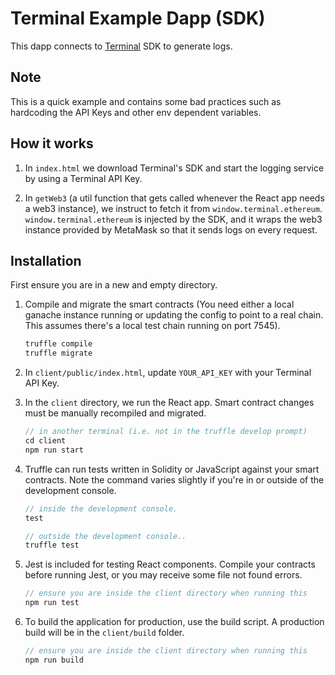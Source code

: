 # Terminal Example Dapp (SDK)

This dapp connects to [Terminal](https://terminal.co) SDK to generate logs.

## Note

This is a quick example and contains some bad practices such as hardcoding the API Keys and other env dependent variables.

## How it works

1. In `index.html` we download Terminal's SDK and start the logging service by using a Terminal API Key.

2. In `getWeb3` (a util function that gets called whenever the React app needs a web3 instance), we instruct to fetch it from `window.terminal.ethereum`. `window.terminal.ethereum` is injected by the SDK, and it wraps the web3 instance provided by MetaMask so that it sends logs on every request.

## Installation

First ensure you are in a new and empty directory.

1. Compile and migrate the smart contracts (You need either a local ganache instance running or updating the config to point to a real chain. This assumes there's a local test chain running on port 7545).
    ```javascript
    truffle compile
    truffle migrate
    ```

2. In `client/public/index.html`, update `YOUR_API_KEY` with your Terminal API Key.

3. In the `client` directory, we run the React app. Smart contract changes must be manually recompiled and migrated.
    ```javascript
    // in another terminal (i.e. not in the truffle develop prompt)
    cd client
    npm run start
    ```

4. Truffle can run tests written in Solidity or JavaScript against your smart contracts. Note the command varies slightly if you're in or outside of the development console.
    ```javascript
    // inside the development console.
    test

    // outside the development console..
    truffle test
    ```

4. Jest is included for testing React components. Compile your contracts before running Jest, or you may receive some file not found errors.
    ```javascript
    // ensure you are inside the client directory when running this
    npm run test
    ```

5. To build the application for production, use the build script. A production build will be in the `client/build` folder.
    ```javascript
    // ensure you are inside the client directory when running this
    npm run build
    ```